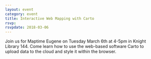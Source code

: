 ```yaml
---
layout: event
category: event
title: Interactive Web Mapping with Carto
rsvp: 
rsvpdate: 2018-03-06
---
```


Join us for Maptime Eugene on Tuesday March 6th at 4-5pm in Knight Library 144. Come learn how to use the web-based software Carto to upload data to the cloud and style it within the browser.
